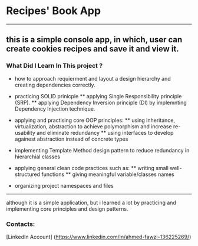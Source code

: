 # Recipes' Book App
***
## this is a simple console app, in which, user can create cookies recipes and save it and view it.

### What Did I Learn In This project ?
* how to approach requierment and layout a design hierarchy and creating dependencies correctly.

* practicing SOLID prinicple
  ** applying Single Responsibility principle (SRP).
  ** applying Dependency Inversion principle (DI) by implemnting Dependency Injection technique.
    
* applying and practising core OOP principles:
  ** using inheritance, virtualization, abstraction to achieve polymorphism and increase re-usability and eliminate redundancy
  ** using interfaces to develop againest abstraction instead of concrete types
   
* implementing Template Method design pattern to reduce redundancy in hierarchial classes
  
* applying general clean code practices such as:
    ** writing small well-structured functions
    ** giving meaningful variable/classes names
   
* organizing project namespaces and files
***
although it is a simple application, but i learned a lot by practicing and implementing core principles and design patterns.


### Contacts:
[LinkedIn Account] (https://www.linkedin.com/in/ahmed-fawzi-136225269/)
 
